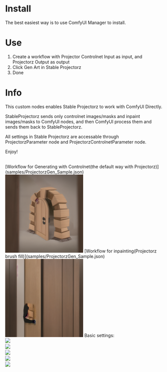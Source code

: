 # Install
The best easiest way is to use ComfyUI Manager to install.

# Use
1. Create a workflow with Projector Controlnet Input as input, and Projectorz Output as output
2. Click Gen Art in Stable Projectorz
3. Done

# Info
This custom nodes enables Stable Projectorz to work with ComfyUI Directly.

StableProjectorz sends only controlnet images/masks and inpaint images/masks to ComfyUI nodes, and then ComfyUI process them and sends them back to StableProjectorz.

All settings in Stable Projectorz are accessable through ProjectorzParameter node and ProjectorzControlnetParameter node.

Enjoy!

<br />
[Workflow for Generating with Controlnet(the default way with Projectorz)](samples/ProjectorzGen_Sample.json)
<img width="250" src="./samples/ProjectorzGen_Sample.png">
[Workflow for inpainting(Projectorz brush fill)](samples/ProjectorzGen_Sample.json)
<img width="250" src="./samples/ProjectorzInpaint_Sample.png">
Basic settings:
<br />
<img width="241" src="https://github.com/tianlang0704/ComfyUI-StableProjectorzBridge/assets/12490479/539f44ed-78ef-46fb-a262-e5a314ed439f">
<br />
<img width="422" src="https://github.com/tianlang0704/ComfyUI-StableProjectorzBridge/assets/12490479/b3efe776-fb26-4f4f-959b-0c13e2e3418d">
<br />
<img width="427" src="https://github.com/tianlang0704/ComfyUI-StableProjectorzBridge/assets/12490479/0dfccf2a-290e-43c4-8014-23b2fc1e5c55">
<br />
<img width="931" src="https://github.com/tianlang0704/ComfyUI-StableProjectorzBridge/assets/12490479/b5a92132-8538-481b-909c-ca4709f300b0">
<br />
<img width="600" src="https://github.com/tianlang0704/ComfyUI-StableProjectorzBridge/assets/12490479/05db7d2a-615b-479b-bf3b-243f6d43df92">
